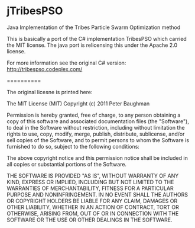 jTribesPSO
==========

Java Implementation of the Tribes Particle Swarm Optimization method

This is basically a port of the C# implementation TribesPSO which carried the MIT license.  The java port is relicensing this under the Apache 2.0 license.

For more information see the original C# version: http://tribespso.codeplex.com/

==========

The original licesne is printed here:

The MIT License (MIT)
Copyright (c) 2011 Peter Baughman

Permission is hereby granted, free of charge, to any person obtaining a copy of this software and associated documentation files (the "Software"), to deal in the Software without restriction, including without limitation the rights to use, copy, modify, merge, publish, distribute, sublicense, and/or sell copies of the Software, and to permit persons to whom the Software is furnished to do so, subject to the following conditions:

The above copyright notice and this permission notice shall be included in all copies or substantial portions of the Software.

THE SOFTWARE IS PROVIDED "AS IS", WITHOUT WARRANTY OF ANY KIND, EXPRESS OR IMPLIED, INCLUDING BUT NOT LIMITED TO THE WARRANTIES OF MERCHANTABILITY, FITNESS FOR A PARTICULAR PURPOSE AND NONINFRINGEMENT. IN NO EVENT SHALL THE AUTHORS OR COPYRIGHT HOLDERS BE LIABLE FOR ANY CLAIM, DAMAGES OR OTHER LIABILITY, WHETHER IN AN ACTION OF CONTRACT, TORT OR OTHERWISE, ARISING FROM, OUT OF OR IN CONNECTION WITH THE SOFTWARE OR THE USE OR OTHER DEALINGS IN THE SOFTWARE.
